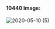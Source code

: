 #### 10440 Image:
![2020-05-10 (5)](https://user-images.githubusercontent.com/60235679/81503951-2b7f1380-92ac-11ea-97a7-e74923f74ca6.png)
